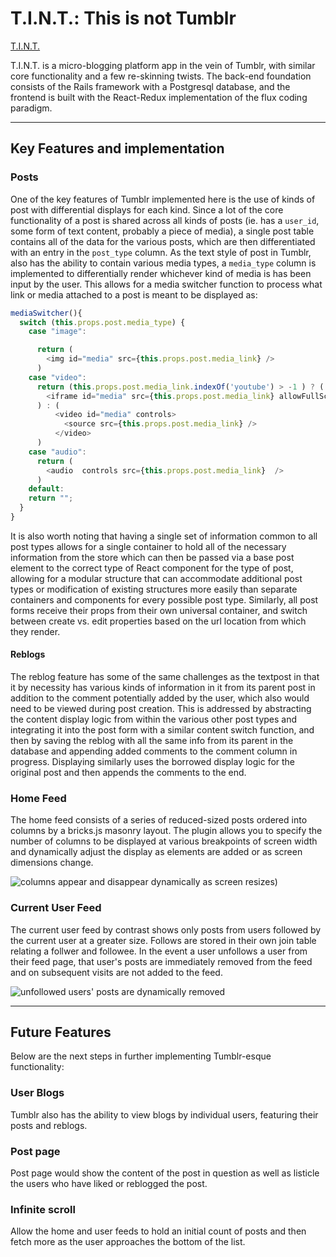 # T.I.N.T.: This is not Tumblr

[T.I.N.T.](https://tintapp.herokuapp.com/#/home)

T.I.N.T. is a micro-blogging platform app in the vein of Tumblr, with
similar core functionality and a few re-skinning twists. The back-end
foundation consists of the Rails framework with a Postgresql database,
and the frontend is built with the React-Redux implementation of the
flux coding paradigm.
___
## Key Features and implementation

### Posts

One of the key features of Tumblr implemented here is the use of kinds
of post with differential displays for each kind. Since a lot of the
core functionality of a post is shared across all kinds of posts (ie.
has a `user_id`, some form of text content, probably a piece of media),
a single post table contains all of the data for the various posts,
which are then differentiated with an entry in the `post_type` column.
As the text style of post in Tumblr, also has the ability to contain
various media types, a `media_type` column is implemented to differentially
render whichever kind of media is has been input by the user. This allows
for a media switcher function to process what link or media attached to a
post is meant to be displayed as:

```javascript
mediaSwitcher(){
  switch (this.props.post.media_type) {
    case "image":

      return (
        <img id="media" src={this.props.post.media_link} />
      )
    case "video":
      return (this.props.post.media_link.indexOf('youtube') > -1 ) ? (
        <iframe id="media" src={this.props.post.media_link} allowFullScreen></iframe>
      ) : (
          <video id="media" controls>
            <source src={this.props.post.media_link} />
          </video>
      )
    case "audio":
      return (
        <audio  controls src={this.props.post.media_link}  />
      )
    default:
    return "";
  }
}
```

It is also worth noting that having a single set of information common to
all post types allows for a single container to hold all of the necessary
information from the store which can then be passed via a base post
element to the correct type of React component for the type of post, allowing
for a modular structure that can accommodate additional post types or
modification of existing structures more easily than separate containers
and components for every possible post type. Similarly, all post forms
receive their props from their own universal container, and switch between
create vs. edit properties based on the url location from which they render.

#### Reblogs

The reblog feature has some of the same challenges as the textpost in that
it by necessity has various kinds of information in it from its parent post
in addition to the comment potentially added by the user, which also would
need to be viewed during post creation. This is addressed by abstracting the
content display logic from within the various other post types and integrating
it into the post form with a similar content switch function, and then by saving
the reblog with all the same info from its parent in the database and appending
added comments to the comment column in progress. Displaying similarly
uses the borrowed display logic for the original post and then appends the
comments to the end.

### Home Feed

The home feed consists of a series of reduced-sized posts ordered into columns
by a bricks.js masonry layout. The plugin allows you to specify the number
of columns to be displayed at various breakpoints of screen width and
dynamically adjust the display as elements are added or as screen dimensions change.

![columns appear and disappear dynamically as screen resizes)](/docs/wireframes/bricksResize2.gif)

### Current User Feed

The current user feed by contrast shows only posts from users followed
by the current user at a greater size. Follows are stored in their own
join table relating a follwer and followee. In the event a user unfollows
a user from their feed page, that user's posts are immediately removed
from the feed and on subsequent visits are not added to the feed.

![unfollowed users' posts are dynamically removed](/docs/wireframes/userFeed.gif)
___
## Future Features

Below are the next steps in further implementing Tumblr-esque functionality:

### User Blogs

Tumblr also has the ability to view blogs by individual users, featuring
their posts and reblogs.

### Post page

Post page would show the content of the post in question as well as listicle
the users who have liked or reblogged the post.

### Infinite scroll

Allow the home and user feeds to hold an initial count of posts and then
fetch more as the user approaches the bottom of the list.
